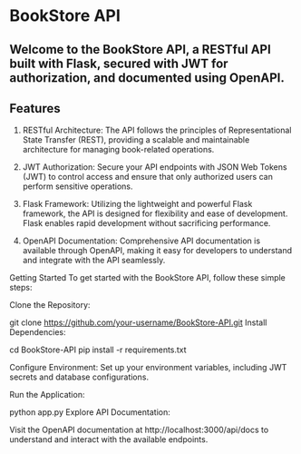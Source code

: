 # BookStore API
## Welcome to the BookStore API, a RESTful API built with Flask, secured with JWT for authorization, and documented using OpenAPI.

## Features
1. RESTful Architecture: The API follows the principles of Representational State Transfer (REST), providing a scalable and maintainable architecture for managing book-related operations.

2. JWT Authorization: Secure your API endpoints with JSON Web Tokens (JWT) to control access and ensure that only authorized users can perform sensitive operations.

3. Flask Framework: Utilizing the lightweight and powerful Flask framework, the API is designed for flexibility and ease of development. Flask enables rapid development without sacrificing performance.

4. OpenAPI Documentation: Comprehensive API documentation is available through OpenAPI, making it easy for developers to understand and integrate with the API seamlessly.

Getting Started
To get started with the BookStore API, follow these simple steps:

Clone the Repository:

git clone https://github.com/your-username/BookStore-API.git
Install Dependencies:


cd BookStore-API
pip install -r requirements.txt

Configure Environment:
Set up your environment variables, including JWT secrets and database configurations.

Run the Application:

python app.py
Explore API Documentation:

Visit the OpenAPI documentation at http://localhost:3000/api/docs to understand and interact with the available endpoints.
